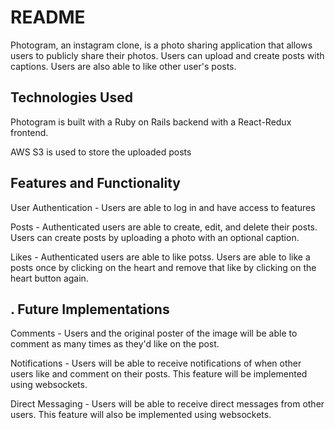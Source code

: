 # README

Photogram, an instagram clone, is a photo sharing application that allows users to publicly share their photos.  Users can upload and create posts with captions.  Users are also able to like other user's posts.  

## Technologies Used

Photogram is built with a Ruby on Rails backend with a React-Redux frontend.  

AWS S3 is used to store the uploaded posts 

## Features and Functionality 

User Authentication - Users are able to log in and have access to features

Posts - Authenticated users are able to create, edit, and delete their posts.  Users can create posts by uploading a photo with an optional caption.  

Likes - Authenticated users are able to like potss.  Users are able to like a posts once by clicking on the heart and remove that like by clicking on the heart button again.  

## . Future Implementations 

Comments - Users and the original poster of the image will be able to comment as many times as they'd like on the post.  

Notifications - Users will be able to receive notifications of when other users like and comment on their posts.  This feature will be implemented using websockets.  

Direct Messaging - Users will be able to receive direct messages from other users.  This feature will also be implemented using websockets.  
